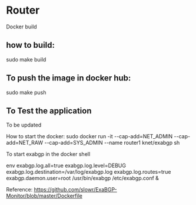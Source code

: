 # Router


Docker build

how to build:
-------------
sudo make build

To push the image in docker hub:
-----------------------
sudo make push

To Test the application 
------------------------

To be updated


How to start the docker:
sudo docker run -it --cap-add=NET_ADMIN --cap-add=NET_RAW  --cap-add=SYS_ADMIN --name router1 knet/exabgp sh

To start exabgp in the docker shell

env exabgp.log.all=true exabgp.log.level=DEBUG exabgp.log.destination=/var/log/exabgp.log exabgp.log.routes=true exabgp.daemon.user=root /usr/bin/exabgp /etc/exabgp.conf &



Reference:
https://github.com/slowr/ExaBGP-Monitor/blob/master/Dockerfile